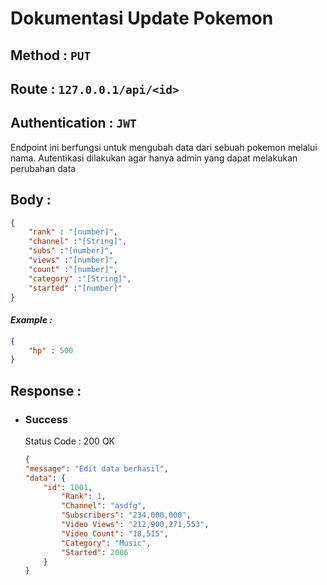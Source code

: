 # Dokumentasi Update Pokemon
## **Method :**  `PUT`
## **Route :**  `127.0.0.1/api/<id>`
## **Authentication :**  `JWT`
Endpoint ini berfungsi untuk mengubah data dari sebuah pokemon melalui nama. Autentikasi dilakukan agar hanya admin yang dapat melakukan perubahan data

## **Body :** 
```json
{
    "rank" : "[number]",
    "channel" :"[String]",
    "subs" :"[number]",
    "views" :"[number]",
    "count" :"[number]",
    "category" :"[String]",
    "started" :"[number]"
}
```
#### *Example :* 
```json
{
    "hp" : 500
}
```

## **Response :**

- ### **Success**
    Status Code : 200 OK
    ```json
    {
    "message": "Edit data berhasil",
    "data": {
        "id": 1001,
		    "Rank": 1,
		    "Channel": "asdfg",
		    "Subscribers": "234,000,000",
		    "Video Views": "212,900,271,553",
		    "Video Count": "18,515",
		    "Category": "Music",
		    "Started": 2006
        }
    }   
    ```
